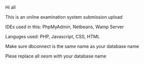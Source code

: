 Hi all 

This is an online examination system submission upload

IDEs used in this: PhpMyAdmin, Netbeans, Wamp Server

Languges used: PHP, Javascript, CSS, HTML

Make sure dbconnect is the same name as your database name

Plese replace all oesm with your database name 
